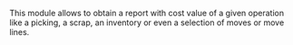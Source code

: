This module allows to obtain a report with cost value of a given
operation like a picking, a scrap, an inventory or even a selection of
moves or move lines.
